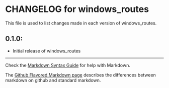 # CHANGELOG for windows_routes

This file is used to list changes made in each version of windows_routes.

## 0.1.0:

* Initial release of windows_routes

- - -
Check the [Markdown Syntax Guide](http://daringfireball.net/projects/markdown/syntax) for help with Markdown.

The [Github Flavored Markdown page](http://github.github.com/github-flavored-markdown/) describes the differences between markdown on github and standard markdown.
